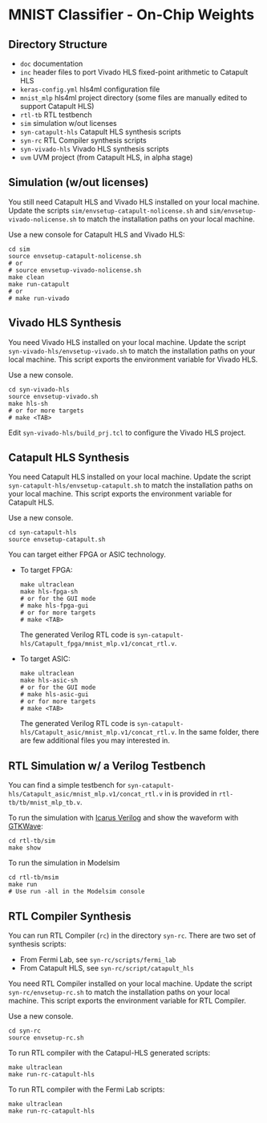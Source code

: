 # MNIST Classifier - On-Chip Weights 

## Directory Structure

- `doc` documentation
- `inc` header files to port Vivado HLS fixed-point arithmetic to Catapult HLS
- `keras-config.yml` hls4ml configuration file
- `mnist_mlp` hls4ml project directory (some files are manually edited to support Catapult HLS)
- `rtl-tb` RTL testbench
- `sim` simulation w/out licenses
- `syn-catapult-hls` Catapult HLS synthesis scripts
- `syn-rc` RTL Compiler synthesis scripts
- `syn-vivado-hls` Vivado HLS synthesis scripts
- `uvm` UVM project (from Catapult HLS, in alpha stage)

## Simulation (w/out licenses)

You still need Catapult HLS and Vivado HLS installed on your local machine. Update the scripts `sim/envsetup-catapult-nolicense.sh` and `sim/envsetup-vivado-nolicense.sh` to match the installation paths on your local machine.

Use a new console for Catapult HLS and Vivado HLS:
```
cd sim
source envsetup-catapult-nolicense.sh
# or
# source envsetup-vivado-nolicense.sh
make clean
make run-catapult
# or
# make run-vivado
```

## Vivado HLS Synthesis

You need Vivado HLS installed on your local machine. Update the script `syn-vivado-hls/envsetup-vivado.sh` to match the installation paths on your local machine. This script exports the environment variable for Vivado HLS.

Use a new console.
```
cd syn-vivado-hls
source envsetup-vivado.sh
make hls-sh
# or for more targets
# make <TAB>
```

Edit `syn-vivado-hls/build_prj.tcl` to configure the Vivado HLS project.


## Catapult HLS Synthesis

You need Catapult HLS installed on your local machine. Update the script `syn-catapult-hls/envsetup-catapult.sh` to match the installation paths on your local machine. This script exports the environment variable for Catapult HLS.

Use a new console.
```
cd syn-catapult-hls
source envsetup-catapult.sh
```

You can target either FPGA or ASIC technology.

- To target FPGA:
  ```
  make ultraclean
  make hls-fpga-sh
  # or for the GUI mode
  # make hls-fpga-gui
  # or for more targets
  # make <TAB>
  ```
  The generated Verilog RTL code is `syn-catapult-hls/Catapult_fpga/mnist_mlp.v1/concat_rtl.v`.

- To target ASIC:
  ```
  make ultraclean
  make hls-asic-sh
  # or for the GUI mode
  # make hls-asic-gui
  # or for more targets
  # make <TAB>
  ```
  The generated Verilog RTL code is `syn-catapult-hls/Catapult_asic/mnist_mlp.v1/concat_rtl.v`. In the same folder, there are few additional files you may interested in.

## RTL Simulation w/ a Verilog Testbench

You can find a simple testbench for `syn-catapult-hls/Catapult_asic/mnist_mlp.v1/concat_rtl.v` in is provided in `rtl-tb/tb/mnist_mlp_tb.v`.

To run the simulation with [Icarus Verilog](http://iverilog.icarus.com) and show the waveform with [GTKWave](http://gtkwave.sourceforge.net):
```
cd rtl-tb/sim
make show
```

To run the simulation in Modelsim
```
cd rtl-tb/msim
make run
# Use run -all in the Modelsim console
```

## RTL Compiler Synthesis

You can run RTL Compiler (`rc`) in the directory `syn-rc`. There are two set of synthesis scripts:
- From Fermi Lab, see `syn-rc/scripts/fermi_lab`
- From Catapult HLS, see `syn-rc/script/catapult_hls`

You need RTL Compiler installed on your local machine. Update the script `syn-rc/envsetup-rc.sh` to match the installation paths on your local machine. This script exports the environment variable for RTL Compiler.

Use a new console.

```
cd syn-rc
source envsetup-rc.sh 
```

To run RTL compiler with the Catapul-HLS generated scripts:
```
make ultraclean
make run-rc-catapult-hls
```

To run RTL compiler with the Fermi Lab scripts:
```
make ultraclean
make run-rc-catapult-hls
```

